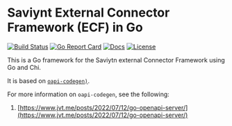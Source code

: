# Saviynt External Connector Framework (ECF) in Go

[![Build Status][build-status-svg]][build-status-url]
[![Go Report Card][goreport-svg]][goreport-url]
[![Docs][docs-godoc-svg]][docs-godoc-url]
[![License][license-svg]][license-url]

This is a Go framework for the Saviytn external Connector Framework using Go and Chi.

It is based on [`oapi-codegen)`](https://github.com/deepmap/oapi-codegen).

For more information on `oapi-codegen`, see the following:

1. [https://www.jvt.me/posts/2022/07/12/go-openapi-server/](https://www.jvt.me/posts/2022/07/12/go-openapi-server/)

 [used-by-svg]: https://sourcegraph.com/github.com/grokify/go-saviyntecf/-/badge.svg
 [used-by-url]: https://sourcegraph.com/github.com/grokify/go-saviyntecf?badge
 [build-status-svg]: https://github.com/grokify/go-saviyntecf/workflows/test/badge.svg
 [build-status-url]: https://github.com/grokify/go-saviyntecf/actions/workflows/test.yaml
 [goreport-svg]: https://goreportcard.com/badge/github.com/grokify/go-saviyntecf
 [goreport-url]: https://goreportcard.com/report/github.com/grokify/go-saviyntecf
 [codeclimate-status-svg]: https://codeclimate.com/github/grokify/go-saviyntecf/badges/gpa.svg
 [codeclimate-status-url]: https://codeclimate.com/github/grokify/go-saviyntecf
 [docs-godoc-svg]: https://pkg.go.dev/badge/github.com/grokify/go-saviyntecf
 [docs-godoc-url]: https://pkg.go.dev/github.com/grokify/go-saviyntecf
 [loc-svg]: https://tokei.rs/b1/github/grokify/go-saviyntecf
 [repo-url]: https://github.com/grokify/go-saviyntecf
 [license-svg]: https://img.shields.io/badge/license-MIT-blue.svg
 [license-url]: https://github.com/grokify/go-saviyntecf/blob/master/LICENSE
